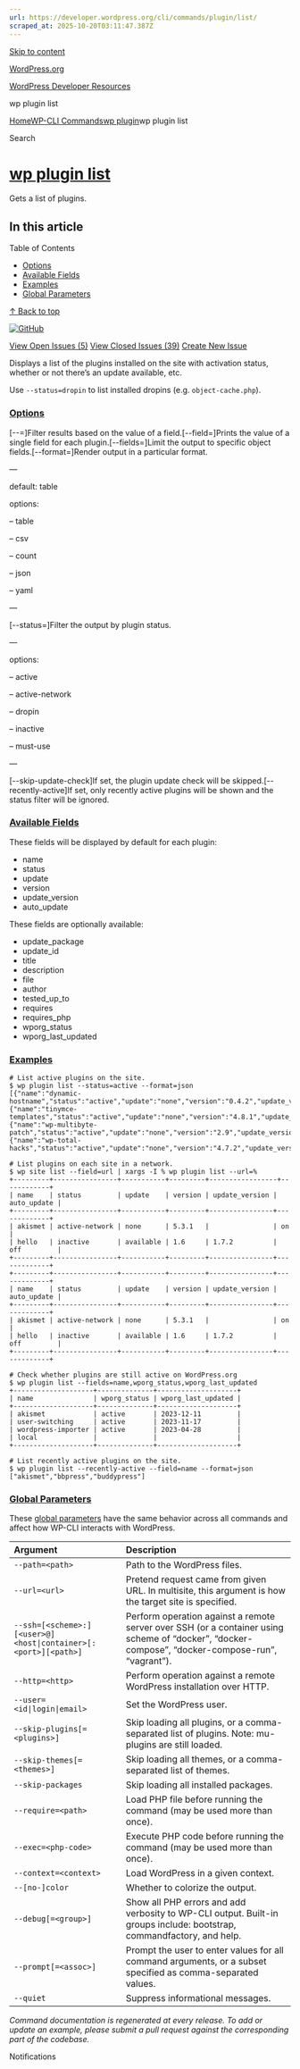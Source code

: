 ```yaml
---
url: https://developer.wordpress.org/cli/commands/plugin/list/
scraped_at: 2025-10-20T03:11:47.387Z
---
```


[Skip to content](https://developer.wordpress.org/cli/commands/plugin/list/#wp--skip-link--target)

[WordPress.org](https://wordpress.org/)

[WordPress Developer Resources](https://developer.wordpress.org/)

wp plugin list


[Home](https://developer.wordpress.org/)[WP-CLI Commands](https://developer.wordpress.org/cli/commands/)[wp plugin](https://developer.wordpress.org/cli/commands/plugin/)wp plugin list

Search

# [wp plugin list](https://developer.wordpress.org/cli/commands/plugin/list/)

Gets a list of plugins.

## In this article

Table of Contents

- [Options](https://developer.wordpress.org/cli/commands/plugin/list/#options)
- [Available Fields](https://developer.wordpress.org/cli/commands/plugin/list/#available-fields)
- [Examples](https://developer.wordpress.org/cli/commands/plugin/list/#examples)
- [Global Parameters](https://developer.wordpress.org/cli/commands/plugin/list/#global-parameters)

[↑ Back to top](https://developer.wordpress.org/cli/commands/plugin/list/#wp--skip-link--target)

[![GitHub](https://make.wordpress.org/cli/wp-content/plugins/wporg-cli/assets/images/github-mark.svg)](https://github.com/wp-cli/extension-command)

[View Open Issues (5)](https://github.com/login?return_to=%2Fissues%3Fq%3Dlabel%3Acommand%3Aplugin-list+sort%3Aupdated-desc+org%3Awp-cli+is%3Aopen) [View Closed Issues (39)](https://github.com/login?return_to=%2Fissues%3Fq%3Dlabel%3Acommand%3Aplugin-list+sort%3Aupdated-desc+org%3Awp-cli+is%3Aclosed) [Create New Issue](https://github.com/wp-cli/extension-command/issues/new)

Displays a list of the plugins installed on the site with activation status, whether or not there’s an update available, etc.

Use `--status=dropin` to list installed dropins (e.g. `object-cache.php`).

### [Options](https://developer.wordpress.org/cli/commands/plugin/list/\#options)

\[--<field>=<value>\]Filter results based on the value of a field.\[--field=<field>\]Prints the value of a single field for each plugin.\[--fields=<fields>\]Limit the output to specific object fields.\[--format=<format>\]Render output in a particular format.

—

default: table

options:

– table

– csv

– count

– json

– yaml

—

\[--status=<status>\]Filter the output by plugin status.

—

options:

– active

– active-network

– dropin

– inactive

– must-use

—

\[--skip-update-check\]If set, the plugin update check will be skipped.\[--recently-active\]If set, only recently active plugins will be shown and the status filter will be ignored.

### [Available Fields](https://developer.wordpress.org/cli/commands/plugin/list/\#available-fields)

These fields will be displayed by default for each plugin:

- name
- status
- update
- version
- update\_version
- auto\_update

These fields are optionally available:

- update\_package
- update\_id
- title
- description
- file
- author
- tested\_up\_to
- requires
- requires\_php
- wporg\_status
- wporg\_last\_updated

### [Examples](https://developer.wordpress.org/cli/commands/plugin/list/\#examples)

```
# List active plugins on the site.
$ wp plugin list --status=active --format=json
[{"name":"dynamic-hostname","status":"active","update":"none","version":"0.4.2","update_version":"","auto_update":"off"},{"name":"tinymce-templates","status":"active","update":"none","version":"4.8.1","update_version":"","auto_update":"off"},{"name":"wp-multibyte-patch","status":"active","update":"none","version":"2.9","update_version":"","auto_update":"off"},{"name":"wp-total-hacks","status":"active","update":"none","version":"4.7.2","update_version":"","auto_update":"off"}]

# List plugins on each site in a network.
$ wp site list --field=url | xargs -I % wp plugin list --url=%
+---------+----------------+-----------+---------+-----------------+------------+
| name    | status         | update    | version | update_version | auto_update |
+---------+----------------+-----------+---------+----------------+-------------+
| akismet | active-network | none      | 5.3.1   |                | on          |
| hello   | inactive       | available | 1.6     | 1.7.2          | off         |
+---------+----------------+-----------+---------+----------------+-------------+
+---------+----------------+-----------+---------+----------------+-------------+
| name    | status         | update    | version | update_version | auto_update |
+---------+----------------+-----------+---------+----------------+-------------+
| akismet | active-network | none      | 5.3.1   |                | on          |
| hello   | inactive       | available | 1.6     | 1.7.2          | off         |
+---------+----------------+-----------+---------+----------------+-------------+

# Check whether plugins are still active on WordPress.org
$ wp plugin list --fields=name,wporg_status,wporg_last_updated
+--------------------+--------------+--------------------+
| name               | wporg_status | wporg_last_updated |
+--------------------+--------------+--------------------+
| akismet            | active       | 2023-12-11         |
| user-switching     | active       | 2023-11-17         |
| wordpress-importer | active       | 2023-04-28         |
| local              |              |                    |
+--------------------+--------------+--------------------+

# List recently active plugins on the site.
$ wp plugin list --recently-active --field=name --format=json
["akismet","bbpress","buddypress"]

```

### [Global Parameters](https://developer.wordpress.org/cli/commands/plugin/list/\#global-parameters)

These [global parameters](https://make.wordpress.org/cli/handbook/config/) have the same behavior across all commands and affect how WP-CLI interacts with WordPress.

| **Argument** | **Description** |
| :-- | :-- |
| `--path=<path>` | Path to the WordPress files. |
| `--url=<url>` | Pretend request came from given URL. In multisite, this argument is how the target site is specified. |
| `--ssh=[<scheme>:][<user>@]<host\|container>[:<port>][<path>]` | Perform operation against a remote server over SSH (or a container using scheme of “docker”, “docker-compose”, “docker-compose-run”, “vagrant”). |
| `--http=<http>` | Perform operation against a remote WordPress installation over HTTP. |
| `--user=<id\|login\|email>` | Set the WordPress user. |
| `--skip-plugins[=<plugins>]` | Skip loading all plugins, or a comma-separated list of plugins. Note: mu-plugins are still loaded. |
| `--skip-themes[=<themes>]` | Skip loading all themes, or a comma-separated list of themes. |
| `--skip-packages` | Skip loading all installed packages. |
| `--require=<path>` | Load PHP file before running the command (may be used more than once). |
| `--exec=<php-code>` | Execute PHP code before running the command (may be used more than once). |
| `--context=<context>` | Load WordPress in a given context. |
| `--[no-]color` | Whether to colorize the output. |
| `--debug[=<group>]` | Show all PHP errors and add verbosity to WP-CLI output. Built-in groups include: bootstrap, commandfactory, and help. |
| `--prompt[=<assoc>]` | Prompt the user to enter values for all command arguments, or a subset specified as comma-separated values. |
| `--quiet` | Suppress informational messages. |

_Command documentation is regenerated at every release. To add or update an example, please submit a pull request against the corresponding part of the codebase._

Notifications